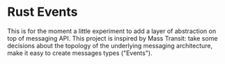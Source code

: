 # Rust Events

This is for the moment a little experiment to add a layer of abstraction on top of messaging API. This project is inspired by Mass Transit: take some decisions about the topology of the underlying messaging architecture, make it easy to create messages types ("Events").
